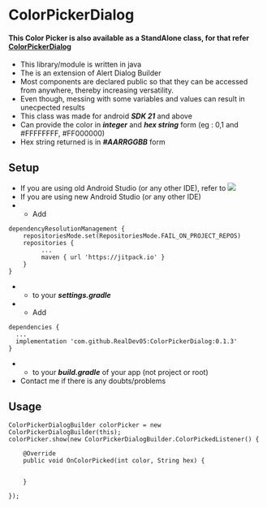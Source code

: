 # ColorPickerDialog
#### This Color Picker is also available as a StandAlone class, for that refer [ColorPickerDialog](https://github.com/RealDev05/ColorPickerDialogStandAlone.git)
- This library/module is written in java
- The is an extension of Alert Dialog Builder
- Most components are declared public so that they can be accessed from anywhere, thereby increasing versatility.
- Even though, messing with some variables and values can result in unecpected results
- This class was made for android ***SDK 21*** and above
- Can provide the color in ***integer*** and ***hex string*** form (eg : 0,1 and #FFFFFFFF, #FF000000)
- Hex string returned is in ***#AARRGGBB*** form 
## Setup
- If you are using old Android Studio (or any other IDE), refer to [![](https://jitpack.io/v/RealDev05/ColorPickerDialog.svg)](https://jitpack.io/#RealDev05/ColorPickerDialog)
- If you are using new Android Studio (or any other IDE)
- - Add 
```
dependencyResolutionManagement {
    repositoriesMode.set(RepositoriesMode.FAIL_ON_PROJECT_REPOS)
    repositories {
         ...
         maven { url 'https://jitpack.io' }
    }
}
``` 
- - to your ***settings.gradle***
- - Add 
```
dependencies { 
  ...
  implementation 'com.github.RealDev05:ColorPickerDialog:0.1.3'
}
``` 
- - to your ***build.gradle*** of your app (not project or root)
- Contact me if there is any doubts/problems
## Usage
```
ColorPickerDialogBuilder colorPicker = new ColorPickerDialogBuilder(this);
colorPicker.show(new ColorPickerDialogBuilder.ColorPickedListener() {

    @Override
    public void OnColorPicked(int color, String hex) {
            
            
    }
    
});
```
